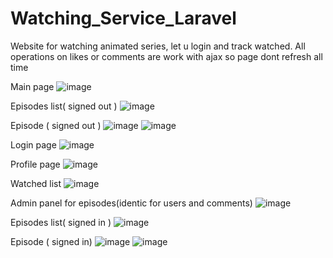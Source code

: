 # Watching_Service_Laravel
Website for watching animated series, let u login and track watched.
All operations on likes or comments are work with ajax so page dont refresh all time

Main page
![image](https://github.com/Katsukii01/Watching_Service_Laravel/assets/97676458/1551fe79-3a3d-4dcb-b543-012cc31761f1)


Episodes list( signed out )
![image](https://github.com/Katsukii01/Watching_Service_Laravel/assets/97676458/1b583468-7602-4be5-a779-771d7c70f05a)

Episode ( signed out )
![image](https://github.com/Katsukii01/Watching_Service_Laravel/assets/97676458/d59d6894-8c57-4a4a-85f0-fbf165c9da38)
![image](https://github.com/Katsukii01/Watching_Service_Laravel/assets/97676458/7e5e91d5-48cd-4ec0-b7a0-60a98e90ef3c)

Login page
![image](https://github.com/Katsukii01/Watching_Service_Laravel/assets/97676458/9888b89e-57e8-4bfc-a360-fc7f7f7497b0)

Profile page
![image](https://github.com/Katsukii01/Watching_Service_Laravel/assets/97676458/1f00c44d-4a60-431f-82a9-e53c9a8843c1)

Watched list
![image](https://github.com/Katsukii01/Watching_Service_Laravel/assets/97676458/e047b4ce-5a6e-4a98-b35b-0ff6d10d968e)

Admin panel for episodes(identic for users and comments)
![image](https://github.com/Katsukii01/Watching_Service_Laravel/assets/97676458/b8d1b70f-2a00-48e6-9f5b-51b4ab01a6c4)

Episodes list( signed in )
![image](https://github.com/Katsukii01/Watching_Service_Laravel/assets/97676458/704e7b49-2824-4d79-bbf1-8959191fbfb6)

Episode ( signed in)
![image](https://github.com/Katsukii01/Watching_Service_Laravel/assets/97676458/b0e1afcb-8ea3-4a88-bf9a-c89923d93138)
![image](https://github.com/Katsukii01/Watching_Service_Laravel/assets/97676458/db8a60e7-5e99-4e9b-b694-e2056cc28f4b)
